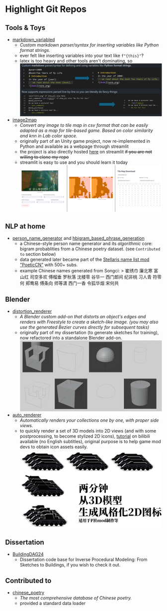 # Highlight Git Repos

## Tools & Toys

- [markdown_variabled](https://github.com/SanBingYouYong/markdown_variabled)
  - *Custom markdown parser/syntax for inserting variables like Python format strings.*
  - ever felt like inserting variables into your text like `f"{this}"`?
  - latex is too heavy and other tools aren't dominating, so
    ![mv](./assets/img/mv.png)
- [image2map](https://github.com/SanBingYouYong/Image2Map)
  - *Convert any image to tile map in csv format that can be easily adapted as a map for tile-based game. Based on color similarity and knn in Lab color space.*
  - originally part of an Unity game project, now re-implemented in Python and available as a webpage through streamlit
  - the project is also directly hosted [here](https://image2map.streamlit.app/) on streamlit ~~if you are not willing to clone my repo~~
  - streamlit is easy to use and you should learn it today
    ![im](./assets/img/im.png)

## NLP at home

- [person_name_generator](https://github.com/SanBingYouYong/Person-Name-Generator) and [hbigram_based_phrase_generation](https://github.com/SanBingYouYong/BigramBased-PhraseGeneration)
  - a Chinese-style person name generator and its *algorithmic* core: bigram probablities from a Chinese poetry dataset. (see `Contributed to` section below)
  - data generated later became part of the [Stellaris name list mod "PoeticCN"](https://steamcommunity.com/sharedfiles/filedetails/?id=2936448779) with 500+ subs.
  - example Chinese names generated from Songci:
        > 崔绣巾 廉北寒 富山红 司空多欢 傅榴垂 罗秋落 沈楼零 谷华一 西门郎间 纪非桃 习人青 符零何 郏鸯易 傅条向 师等潇 西门一香 令狐华烟 宋何共

## Blender

- [distortion_renderer](https://github.com/SanBingYouYong/distortion-renderer)
  - *A Blender custom add-on that distorts an object's edges and renders with Freestyle to create a sketch-like image. (you may also use the generated Bezier curves directly for subsequent tasks)*
  - originally part of my dissertation (to generate sketches for training), now refactored into a standalone Blender add-on.
    ![dr](./assets/img/dr.png)
- [auto_renderer](https://github.com/SanBingYouYong/Blender-Auto-Renderer)
  - *Automatically renders your collections one by one, with proper side views.*
  - to quickly render a set of 3D models into 2D views (and with some postprocessing, to become stylized 2D icons), [tutorial](https://www.bilibili.com/video/BV1dV4y1679x) on bilibili available (no English subtitles), original purpose is to help game mod devs to obtain icon assets easily.
    ![ar](./assets/img/ar.png)

## Dissertation

- [BuildingDAG24](https://github.com/SanBingYouYong/BuildingDAG24)
  - Dissertation code base for Inverse Procedural Modeling: From Sketches to Buildings, if you wish to check it out.

## Contributed to

- [chinese_poetry](https://github.com/chinese-poetry/chinese-poetry)
  - *The most comprehensive database of Chinese poetry.*
  - provided a standard data loader
